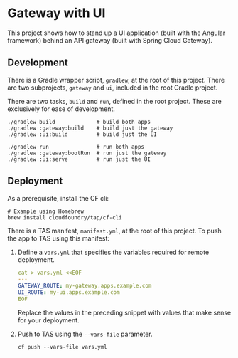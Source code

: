 # Gateway with UI

This project shows how to stand up a UI application (built with the Angular framework) behind an API gateway (built with Spring Cloud Gateway).

## Development

There is a Gradle wrapper script, `gradlew`, at the root of this project. There are two subprojects, `gateway` and `ui`, included in the root Gradle project.

There are two tasks, `build` and `run`, defined in the root project. These are exclusively for ease of development.

```shell
./gradlew build             # build both apps
./gradlew :gateway:build    # build just the gateway
./gradlew :ui:build         # build just the UI

./gradlew run               # run both apps
./gradlew :gateway:bootRun  # run just the gateway
./gradlew :ui:serve         # run just the UI
```

## Deployment

As a prerequisite, install the CF cli:

```shell
# Example using Homebrew
brew install cloudfoundry/tap/cf-cli
```

There is a TAS manifest, `manifest.yml`, at the root of this project. To push the app to TAS using this manifest:

1. Define a `vars.yml` that specifies the variables required for remote deployment.

   ```yaml
   cat > vars.yml <<EOF
   ---
   GATEWAY_ROUTE: my-gateway.apps.example.com
   UI_ROUTE: my-ui.apps.example.com
   EOF
   ```

   Replace the values in the preceding snippet with values that make sense for your deployment.

2. Push to TAS using the `--vars-file` parameter.

   ```
   cf push --vars-file vars.yml
   ```
